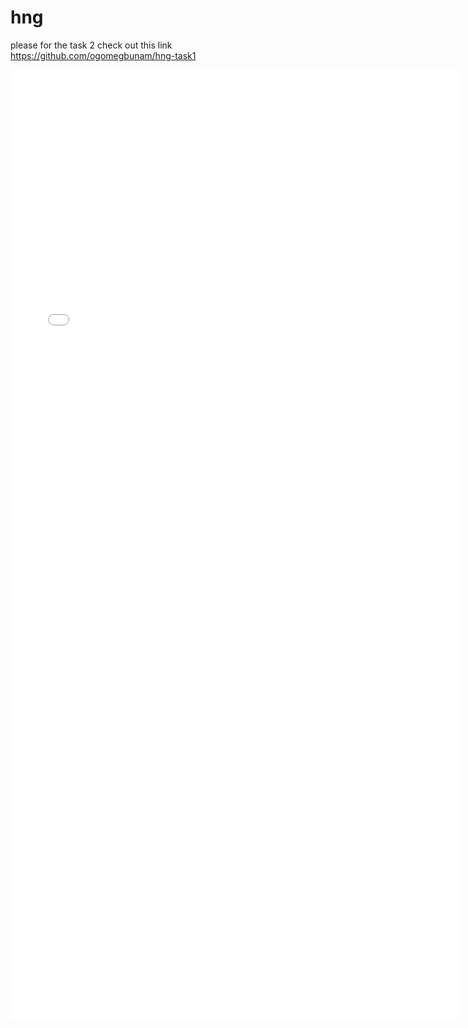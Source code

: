 # hng

please for the task 2 check out this link https://github.com/ogomegbunam/hng-task1
 <iframe src='//gifs.com/embed/hngt-k22yqN' frameborder='0' scrolling='no' width='720px' height='1520px' style='-webkit-backface-visibility: hidden;-webkit-transform: scale(1);' ></iframe>
